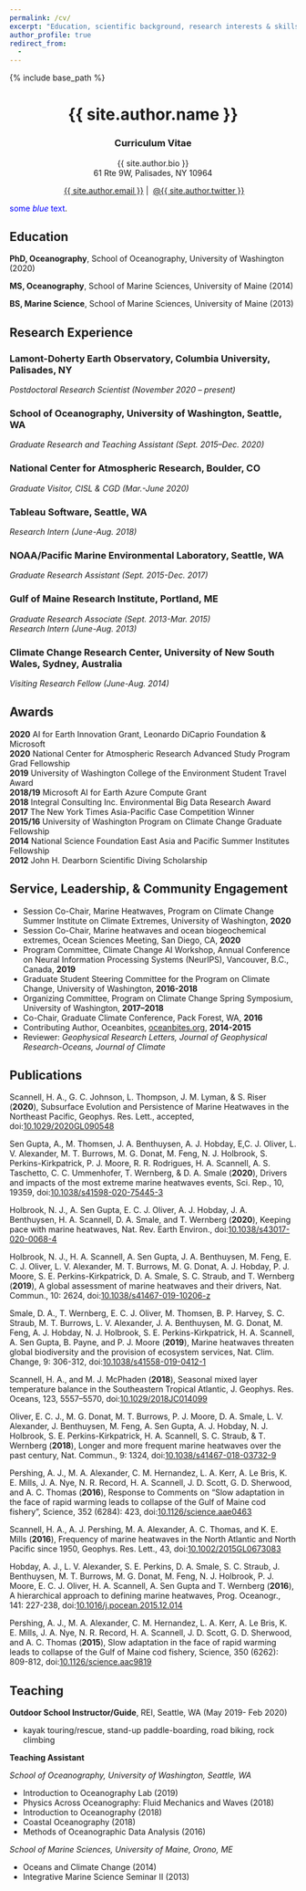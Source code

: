 ```yaml
---
permalink: /cv/
excerpt: "Education, scientific background, research interests & skills, and more."
author_profile: true
redirect_from:
  - 
---
```


{% include base_path %}

<!-- Click [here](/cv-print/) for a printable version or [download a PDF](/files/cv-print.pdf).<br /><br /><br /> -->

<h1 align="center">{{ site.author.name }}</h1>
<p><h3 align="center">Curriculum Vitae</h3></p>

<p align="center">{{ site.author.bio }} <br /> 61 Rte 9W, Palisades, NY 10964</p>

<p align="center"><i class="fas fa-envelope" aria-hidden="true"></i>&nbsp;<a href="mailto:{{ site.author.email }}" target="_blank">{{ site.author.email }}</a> &#124; <i class="fab fa-twitter" aria-hidden="true"></i>&nbsp;<a href="https://twitter.com/{{ site.author.twitter }}">@{{ site.author.twitter }}</a></p>


<span style="color:blue">some *blue* text</span>.
## Education 

**PhD, Oceanography**, School of Oceanography, University of Washington (2020)

**MS, Oceanography**, School of Marine Sciences, University of Maine (2014)

**BS, Marine Science**, School of Marine Sciences, University of Maine (2013)



## Research Experience

### Lamont-Doherty Earth Observatory, Columbia University, Palisades, NY <br />
*Postdoctoral Research Scientist (November 2020 – present)*

### School of Oceanography, University of Washington, Seattle, WA <br />
*Graduate Research and Teaching Assistant (Sept. 2015–Dec. 2020)*

### National Center for Atmospheric Research, Boulder, CO <br />
*Graduate Visitor, CISL & CGD (Mar.-June 2020)*

### Tableau Software, Seattle, WA <br /> 
*Research Intern (June-Aug. 2018)*

### NOAA/Pacific Marine Environmental Laboratory, Seattle, WA <br />
*Graduate Research Assistant (Sept. 2015-Dec. 2017)*

### Gulf of Maine Research Institute, Portland, ME <br />
*Graduate Research Associate (Sept. 2013-Mar. 2015)*<br />
*Research Intern (June-Aug. 2013)*

### Climate Change Research Center, University of New South Wales, Sydney, Australia <br />
*Visiting Research Fellow (June-Aug. 2014)*


## Awards

**2020** AI for Earth Innovation Grant, Leonardo DiCaprio Foundation & Microsoft<br /> 
**2020** National Center for Atmospheric Research Advanced Study Program Grad Fellowship<br />
**2019** University of Washington College of the Environment Student Travel Award<br />
**2018/19** Microsoft AI for Earth Azure Compute Grant<br />
**2018** Integral Consulting Inc. Environmental Big Data Research Award<br />
**2017** The New York Times Asia-Pacific Case Competition Winner<br />
**2015/16** University of Washington Program on Climate Change Graduate Fellowship<br />
**2014** National Science Foundation East Asia and Pacific Summer Institutes Fellowship<br />
**2012** John H. Dearborn Scientific Diving Scholarship<br />


## Service, Leadership, & Community Engagement

- Session Co-Chair, Marine Heatwaves, Program on Climate Change Summer Institute on Climate Extremes, University of Washington, **2020** 
- Session Co-Chair, Marine heatwaves and ocean biogeochemical extremes, Ocean Sciences Meeting, San Diego, CA, **2020**
- Program Committee, Climate Change AI Workshop, Annual Conference on Neural Information Processing Systems (NeurIPS), Vancouver, B.C., Canada, **2019**
- Graduate Student Steering Committee for the Program on Climate Change, University of Washington, **2016-2018** 
- Organizing Committee, Program on Climate Change Spring Symposium, University of Washington, **2017–2018**
- Co-Chair, Graduate Climate Conference, Pack Forest, WA, **2016**
- Contributing Author, Oceanbites, <a href="https://oceanbites.org" target="_blank">oceanbites.org</a>,  **2014-2015**   
- Reviewer: <i>Geophysical Research Letters, Journal of Geophysical Research-Oceans, Journal of Climate</i>


## Publications

Scannell, H. A., G. C. Johnson, L. Thompson, J. M. Lyman, & S. Riser (**2020**), Subsurface Evolution and Persistence of Marine Heatwaves in the Northeast Pacific, Geophys. Res. Lett., accepted, doi:<a href="https://doi.org/10.1029/2020GL090548" target="_blank">10.1029/2020GL090548</a>

Sen Gupta, A., M. Thomsen, J. A. Benthuysen, A. J. Hobday, E,C. J. Oliver, L. V. Alexander, M. T. Burrows, M. G. Donat, M. Feng, N. J. Holbrook, S. Perkins-Kirkpatrick, P. J. Moore, R. R. Rodrigues, H. A. Scannell, A. S. Taschetto, C. C. Ummenhofer, T. Wernberg, & D. A. Smale (**2020**), Drivers and impacts of the most extreme marine heatwaves events, Sci. Rep., 10, 19359, doi:<a href="https://doi.org/10.1038/s41598-020-75445-3" target="_blank">10.1038/s41598-020-75445-3</a> 

Holbrook, N. J., A. Sen Gupta, E. C. J. Oliver, A. J. Hobday, J. A. Benthuysen, H. A. Scannell, D. A. Smale, and T. Wernberg (**2020**), Keeping pace with marine heatwaves, Nat. Rev. Earth Environ., doi:<a href="https://doi.org/10.1038/s43017-020-0068-4" target="_blank">10.1038/s43017-020-0068-4</a>

Holbrook, N. J., H. A. Scannell, A. Sen Gupta, J. A. Benthuysen, M. Feng, E. C. J. Oliver, L. V. Alexander, M. T. Burrows, M. G. Donat, A. J. Hobday, P. J. Moore, S. E. Perkins-Kirkpatrick, D. A. Smale, S. C. Straub, and T. Wernberg (**2019**), A global assessment of marine heatwaves and their drivers, Nat. Commun., 10: 2624, doi:<a href="https://doi.org/10.1038/s41467-019-10206-z" target="_blank">10.1038/s41467-019-10206-z</a>

Smale, D. A., T. Wernberg, E. C. J. Oliver, M. Thomsen, B. P. Harvey, S. C. Straub, M. T. Burrows, L. V. Alexander, J. A. Benthuysen, M. G. Donat, M. Feng, A. J. Hobday, N. J. Holbrook, S. E. Perkins-Kirkpatrick, H. A. Scannell, A. Sen Gupta, B. Payne, and P. J. Moore (**2019**), Marine heatwaves threaten global biodiversity and the provision of ecosystem services, Nat. Clim. Change, 9: 306-312, doi:<a href="https://doi.org/10.1038/s41558-019-0412-1" target="_blank">10.1038/s41558-019-0412-1</a>

Scannell, H. A., and M. J. McPhaden (**2018**), Seasonal mixed layer temperature balance in the Southeastern Tropical Atlantic, J. Geophys. Res. Oceans, 123, 5557–5570, doi:<a href="https://doi.org/10.1029/2018JC014099" target="_blank">10.1029/2018JC014099</a>

Oliver, E. C. J., M. G. Donat, M. T. Burrows, P. J. Moore, D. A. Smale, L. V. Alexander, J. Benthuysen, M. Feng, A. Sen Gupta, A. J. Hobday, N. J. Holbrook, S. E. Perkins-Kirkpatrick, H. A. Scannell, S. C. Straub, & T. Wernberg (**2018**), Longer and more frequent marine heatwaves over the past century, Nat. Commun., 9: 1324, doi:<a href="https://doi.org/10.1038/s41467-018-03732-9" target="_blank">10.1038/s41467-018-03732-9</a>

Pershing, A. J., M. A. Alexander, C. M. Hernandez, L. A. Kerr, A. Le Bris, K. E. Mills, J. A. Nye, N. R. Record, H. A. Scannell, J. D. Scott, G. D. Sherwood, and A. C. Thomas (**2016**), Response to Comments on “Slow adaptation in the face of rapid warming leads to collapse of the Gulf of Maine cod fishery”, Science, 352 (6284): 423, doi:<a href="https://doi.org/10.1126/science.aae0463" target="_blank">10.1126/science.aae0463</a>

Scannell, H. A., A. J. Pershing, M. A. Alexander, A. C. Thomas, and K. E. Mills (**2016**), Frequency of marine heatwaves in the North Atlantic and North Pacific since 1950, Geophys. Res. Lett., 43, doi:<a href="https://doi.org/10.1002/2015GL067308" target="_blank">10.1002/2015GL0673083</a>

Hobday, A. J., L. V. Alexander, S. E. Perkins, D. A. Smale, S. C. Straub, J. Benthuysen, M. T. Burrows, M. G. Donat, M. Feng, N. J. Holbrook, P. J. Moore, E. C. J. Oliver, H. A. Scannell, A. Sen Gupta and T. Wernberg (**2016**), A hierarchical approach to defining marine heatwaves, Prog. Oceanogr., 141: 227-238, doi:<a href="https://doi.org/10.1016/j.pocean.2015.12.014" target="_blank">10.1016/j.pocean.2015.12.014</a>

Pershing, A. J., M. A. Alexander, C. M. Hernandez, L. A. Kerr, A. Le Bris, K. E. Mills, J. A. Nye, N. R. Record, H. A. Scannell, J. D. Scott, G. D. Sherwood, and A. C. Thomas (**2015**), Slow adaptation in the face of rapid warming leads to collapse of the Gulf of Maine cod fishery, Science, 350 (6262): 809-812, doi:<a href="https://doi.org/10.1126/science.aac9819" target="_blank">10.1126/science.aac9819</a>

  
## Teaching

**Outdoor School Instructor/Guide**, REI, Seattle, WA (May 2019- Feb 2020)
  - kayak touring/rescue, stand-up paddle-boarding, road biking, rock climbing

**Teaching Assistant** 

*School of Oceanography, University of Washington, Seattle, WA*
  - Introduction to Oceanography Lab (2019)
  - Physics Across Oceanography: Fluid Mechanics and Waves (2018)
  - Introduction to Oceanography (2018)
  - Coastal Oceanography (2018)
  - Methods of Oceanographic Data Analysis (2016)

*School of Marine Sciences, University of Maine, Orono, ME*
  - Oceans and Climate Change (2014)
  - Integrative Marine Science Seminar II (2013)
